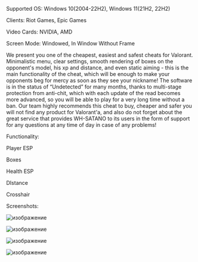 Supported OS: Windows 10(2004-22H2), Windows 11(21H2, 22H2)


Clients: Riot Games, Epic Games


Video Cards: NVIDIA, AMD


Screen Mode: Windowed, In Window Without Frame

We present you one of the cheapest, easiest and safest cheats for Valorant.
Minimalistic menu, clear settings, smooth rendering of boxes on the opponent's model, his xp and distance, and even static aiming - this is the main functionality of the cheat, which will be enough to make your opponents beg for mercy as soon as they see your nickname!
The software is in the status of “Undetected” for many months, thanks to multi-stage protection from anti-chit, which with each update of the read becomes more advanced, so you will be able to play for a very long time without a ban.
Our team highly recommends this cheat to buy, cheaper and safer you will not find any product for Valorant'a, and also do not forget about the great service that provides WH-SATANO to its users in the form of support for any questions at any time of day in case of any problems!

Functionality:

Player ESP


Boxes


Health ESP



DIstance


Crosshair


Screenshots:




![изображение](https://github.com/user-attachments/assets/206d4863-03f8-4e7f-9974-6ff5b31e621a)

![изображение](https://github.com/user-attachments/assets/43c25647-f7ae-4aac-8be6-dcfc6872b5d1)

![изображение](https://github.com/user-attachments/assets/5b23c05a-89a2-4a2d-8f62-540039b478a8)

![изображение](https://github.com/user-attachments/assets/7472f3a3-b64a-4c73-8d82-4082eb41a4a4)





